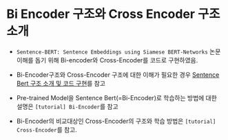 # Bi Encoder 구조와 Cross Encoder 구조 소개

- `Sentence-BERT: Sentence Embeddings using Siamese BERT-Networks` 논문 이해를 돕기 위해 Bi-encoder와 Cross-Encoder를 코드로 구현하였음.

- Bi-Encoder구조와 Cross-Encoder 구조에 대한 이해가 필요한 경우 [Sentence Bert 구조 소개 및 코드 구현](https://yangoos57.github.io/blog/DeepLearning/paper/Sbert/Sbert/)를 참고

- Pre-trained Model을 Sentence Bert(=Bi-Encoder)로 학습하는 방법에 대한 설명은 `[tutorial] Bi-Encoder`를 참고

- Bi-Encoder의 비교대상인 Cross-Encoder의 구조와 학습 방법은 `[tutorial] Cross-Encoder`를 참고.
